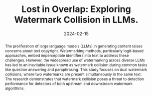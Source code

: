 ---
title: "Lost in Overlap: Exploring Watermark Collision in LLMs."
authors: [Yiyang Luo*, Ke Lin*, Chao Gu*]
venue: 'Under Review'
date: 2024-02-15
tags: [Preprint, Security, Watermarking]
teaser: /images/paper/wm_collision.svg
link: https://arxiv.org/abs/2403.10020
# codeurl: 
# projecturl: 
abstract: The proliferation of large language models (LLMs) in generating content raises concerns about text copyright. Watermarking methods, particularly logit-based approaches, embed imperceptible identifiers into text to address these challenges. However, the widespread use of watermarking across diverse LLMs has led to an inevitable issue known as watermark collision during common tasks like question answering and paraphrasing. This study focuses on dual watermark collisions, where two watermarks are present simultaneously in the same text. The research demonstrates that watermark collision poses a threat to detection performance for detectors of both upstream and downstream watermark algorithms.
---